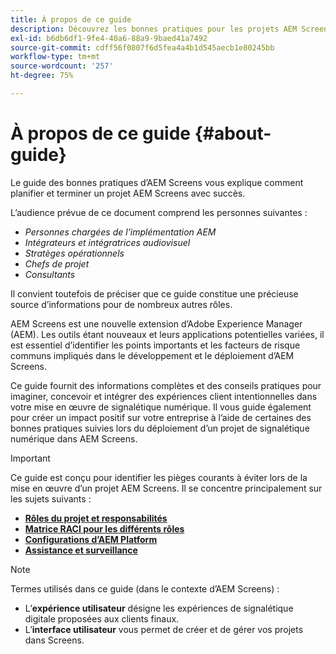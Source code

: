 ```yaml
---
title: À propos de ce guide
description: Découvrez les bonnes pratiques pour les projets AEM Screens afin de planifier et d’exécuter des projets, depuis l’exposé sur la stratégie et la conception jusqu’au déploiement et à l’assistance ultérieure.
exl-id: b6db6df1-9fe4-40a6-88a9-9baed41a7492
source-git-commit: cdff56f0807f6d5fea4a4b1d545aecb1e80245bb
workflow-type: tm+mt
source-wordcount: '257'
ht-degree: 75%

---
```


# À propos de ce guide {#about-guide}

Le guide des bonnes pratiques d’AEM Screens vous explique comment planifier et terminer un projet AEM Screens avec succès.

L’audience prévue de ce document comprend les personnes suivantes :

* *Personnes chargées de l’implémentation AEM*
* *Intégrateurs et intégratrices audiovisuel*
* *Stratèges opérationnels*
* *Chefs de projet*
* *Consultants*

Il convient toutefois de préciser que ce guide constitue une précieuse source d’informations pour de nombreux autres rôles.

AEM Screens est une nouvelle extension d’Adobe Experience Manager (AEM). Les outils étant nouveaux et leurs applications potentielles variées, il est essentiel d’identifier les points importants et les facteurs de risque communs impliqués dans le développement et le déploiement d’AEM Screens.

Ce guide fournit des informations complètes et des conseils pratiques pour imaginer, concevoir et intégrer des expériences client intentionnelles dans votre mise en œuvre de signalétique numérique. Il vous guide également pour créer un impact positif sur votre entreprise à l’aide de certaines des bonnes pratiques suivies lors du déploiement d’un projet de signalétique numérique dans AEM Screens.

>[!IMPORTANT]
>
> Ce guide est conçu pour identifier les pièges courants à éviter lors de la mise en œuvre d’un projet AEM Screens. Il se concentre principalement sur les sujets suivants :
>
> * **[Rôles du projet et responsabilités](roles-responsibilities.md)**
> * **[Matrice RACI pour les différents rôles](roles-responsibilities.md#raci-chart)**
> * **[Configurations d’AEM Platform](aem-platform-configurations.md)**
> * **[Assistance et surveillance](support-monitoring.md)**

>[!NOTE]
>
> Termes utilisés dans ce guide (dans le contexte d’AEM Screens) :
>
> * L’**expérience utilisateur** désigne les expériences de signalétique digitale proposées aux clients finaux.
> * L’**interface utilisateur** vous permet de créer et de gérer vos projets dans Screens.
